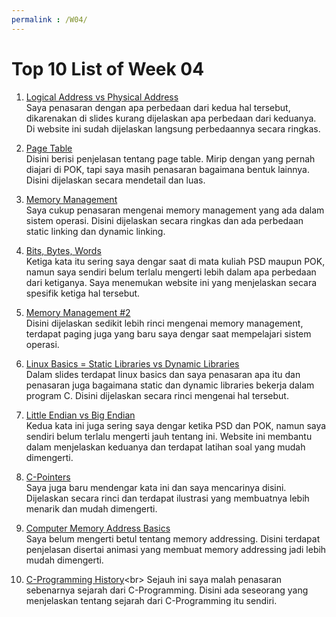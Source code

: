 ```yaml
---
permalink : /W04/
---
```


# Top 10 List of Week 04

1. [Logical Address vs Physical Address](https://techdifferences.com/difference-between-logical-and-physical-address.html)<br>
Saya penasaran dengan apa perbedaan dari kedua hal tersebut, dikarenakan di slides kurang dijelaskan apa perbedaan dari keduanya. Di website ini sudah dijelaskan langsung perbedaannya secara ringkas.

2. [Page Table](https://www.javatpoint.com/os-page-table)<br>
Disini berisi penjelasan tentang page table. Mirip dengan yang pernah diajari di POK, tapi saya masih penasaran bagaimana bentuk lainnya. Disini dijelaskan secara mendetail dan luas.

3. [Memory Management](https://www.guru99.com/os-memory-management.html)<br>
Saya cukup penasaran mengenai memory management yang ada dalam sistem operasi. Disini dijelaskan secara ringkas dan ada perbedaan static linking dan dynamic linking.

4. [Bits, Bytes, Words](https://www.businessmanagementideas.com/information-technology/computers/difference-among-bit-byte-and-words-computer/102250)<br>
Ketiga kata itu sering saya dengar saat di mata kuliah PSD maupun POK, namun saya sendiri belum terlalu mengerti lebih dalam apa perbedaan dari ketiganya. Saya menemukan website ini yang menjelaskan secara spesifik ketiga hal tersebut.

5. [Memory Management #2](https://www.tutorialspoint.com/operating_system/os_memory_management.htm)<br>
Disini dijelaskan sedikit lebih rinci mengenai memory management, terdapat paging juga yang baru saya dengar saat mempelajari sistem operasi.

6. [Linux Basics = Static Libraries vs Dynamic Libraries](https://medium.com/swlh/linux-basics-static-libraries-vs-dynamic-libraries-a7bcf8157779)<br>
Dalam slides terdapat linux basics dan saya penasaran apa itu dan penasaran juga bagaimana static dan dynamic libraries bekerja dalam program C. Disini dijelaskan secara rinci mengenai hal tersebut.

7. [Little Endian vs Big Endian](https://chortle.ccsu.edu/AssemblyTutorial/Chapter-15/ass15_3.html)<br>
Kedua kata ini juga sering saya dengar ketika PSD dan POK, namun saya sendiri belum terlalu mengerti jauh tentang ini. Website ini membantu dalam menjelaskan keduanya dan terdapat latihan soal yang mudah dimengerti.

8. [C-Pointers](https://www.guru99.com/c-pointers.html)<br>
Saya juga baru mendengar kata ini dan saya mencarinya disini. Dijelaskan secara rinci dan terdapat ilustrasi yang membuatnya lebih menarik dan mudah dimengerti.

9. [Computer Memory Address Basics](https://www.log2base2.com/C/pointer/computer-memory-address-basics.html)<br>
Saya belum mengerti betul tentang memory addressing. Disini terdapat penjelasan disertai animasi yang membuat memory addressing jadi lebih mudah dimengerti.

10. [C-Programming History](https://www.section.io/engineering-education/history-of-c-programming-language/#:~:text=The%20C%20programming%20language%20came,the%20nascent%20Unix%20operating%20system.)<br>
Sejauh ini saya malah penasaran sebenarnya sejarah dari C-Programming. Disini ada seseorang yang menjelaskan tentang sejarah dari C-Programming itu sendiri.

